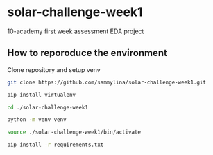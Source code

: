 # solar-challenge-week1
10-academy first week assessment EDA project


## How to reporoduce the environment

Clone repository and setup venv

```bash
git clone https://github.com/sammylina/solar-challenge-week1.git

pip install virtualenv

cd ./solar-challenge-week1

python -m venv venv

source ./solar-challenge-week1/bin/activate

pip install -r requirements.txt
```
